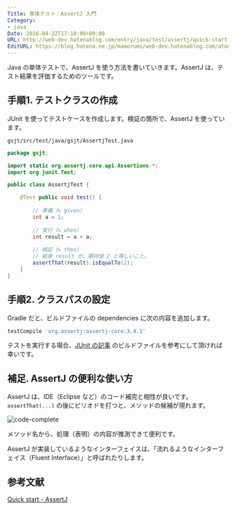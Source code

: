 ```yaml
---
Title: 単体テスト：AssertJ 入門
Category:
- java
Date: 2016-04-22T17:10:00+09:00
URL: http://web-dev.hatenablog.com/entry/java/test/assertj/quick-start
EditURL: https://blog.hatena.ne.jp/mamorums/web-dev.hatenablog.com/atom/entry/10328749687179058458
---
```


Java の単体テストで、AssertJ を使う方法を書いていきます。AssertJ は、テスト結果を評価するためのツールです。


## 手順1. テストクラスの作成
JUnit を使ってテストケースを作成します。検証の箇所で、AssertJ を使っています。

`gsjt/src/test/java/gsjt/AssertjTest.java`

```java
package gsjt;

import static org.assertj.core.api.Assertions.*;
import org.junit.Test;

public class AssertjTest {

	@Test public void test() {
		
		// 準備（≒ given）
		int a = 1;
		
		// 実行（≒ when）
		int result = a + a;
		
		// 検証（≒ then）
		// 結果 result が、期待値 2 と等しいこと。
		assertThat(result).isEqualTo(2);
	}
}
```


## 手順2. クラスパスの設定
Gradle だと、ビルドファイルの dependencies に次の内容を追加します。

```gradle
testCompile 'org.assertj:assertj-core:3.4.1'
```

テストを実行する場合、[JUnit の記事](/entry/java/test/junit/quick-start) のビルドファイルを参考にして頂ければ幸いです。


## 補足. AssertJ の便利な使い方
AssertJ は、IDE（Eclipse など）のコード補完と相性が良いです。`assertThat(...)` の後にピリオドを打つと、メソッドの候補が現れます。

![code-complete](http://cdn-ak.f.st-hatena.com/images/fotolife/m/mamorums/20160814/20160814133959_original.png)

メソッド名から、処理（表明）の内容が推測できて便利です。

AssertJ が実装しているようなインターフェイスは、「流れるようなインターフェイス（Fluent Interface）」と呼ばれたりします。


## 参考文献
[Quick start - AssertJ](http://joel-costigliola.github.io/assertj/assertj-core-quick-start.html)
